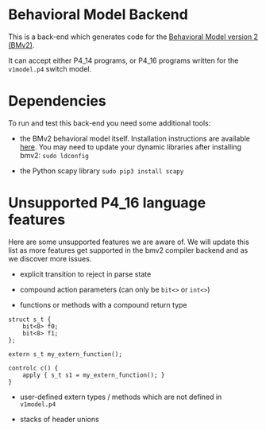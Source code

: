 <!--!
\page behavioral_model_backend Behavioral Model Backend                                                                       
-->
<!-- 
Documentation Inclusion:
This README is integrated as a standalone page in the P4 compiler documentation.

Refer to the full page here: https://p4lang.github.io/p4c/behavioral_model_backend.html
-->
<!--!
\internal
-->
# Behavioral Model Backend
<!--!
\endinternal
-->

<!--!
[TOC]
-->
This is a back-end which generates code for the [Behavioral Model version 2 (BMv2)](https://github.com/p4lang/behavioral-model.git).

It can accept either P4_14 programs, or P4_16 programs written for the
`v1model.p4` switch model.

# Dependencies

To run and test this back-end you need some additional tools:

- the BMv2 behavioral model itself.  Installation instructions are available [here](https://github.com/p4lang/behavioral-model#installing-bmv2).  You may need to update your
  dynamic libraries after installing bmv2: `sudo ldconfig`

- the Python scapy library `sudo pip3 install scapy`

# Unsupported P4_16 language features

Here are some unsupported features we are aware of. We will update this list as
more features get supported in the bmv2 compiler backend and as we discover more
issues.

- explicit transition to reject in parse state

- compound action parameters (can only be `bit<>` or `int<>`)

- functions or methods with a compound return type
```
struct s_t {
    bit<8> f0;
    bit<8> f1;
};

extern s_t my_extern_function();

controlc c() {
    apply { s_t s1 = my_extern_function(); }
}
```

- user-defined extern types / methods which are not defined in `v1model.p4`

- stacks of header unions

<!--!
\include{doc} "../backends/bmv2/pna_nic/README.md" 
-->

<!--!
\include{doc} "../backends/bmv2/portable_common/README.md" 
-->
